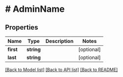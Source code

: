 # # AdminName

## Properties

Name | Type | Description | Notes
------------ | ------------- | ------------- | -------------
**first** | **string** |  | [optional]
**last** | **string** |  | [optional]

[[Back to Model list]](../../README.md#models) [[Back to API list]](../../README.md#endpoints) [[Back to README]](../../README.md)
